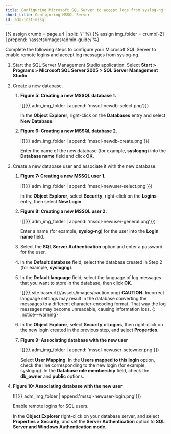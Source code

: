```yaml
---
title: Configuring Microsoft SQL Server to accept logs from syslog-ng
short_title: Configuring MSSQL Server
id: adm-inst-mssql
---
```


{% assign crumb = page.url | split: '/' %}
{% assign img_folder = crumb[-2] | prepend: '/assets/images/admin-guide/'%}

Complete the following steps to configure your Microsoft SQL Server to
enable remote logins and accept log messages from syslog-ng.

1. Start the SQL Server Management Studio application. Select
    **Start \> Programs \> Microsoft SQL Server 2005 \> SQL Server
    Management Studio**.

2. Create a new database.

    1. **Figure 5: Creating a new MSSQL database 1.**

        ![]({{ adm_img_folder | append: 'mssql-newdb-select.png'}})

        In the **Object Explorer**, right-click on the **Databases**
        entry and select **New Database**.

    2. **Figure 6: Creating a new MSSQL database 2.**

        ![]({{ adm_img_folder | append: 'mssql-newdb-create.png'}})

        Enter the name of the new database (for example, **syslogng**)
        into the **Database name** field and click **OK**.

3. Create a new database user and associate it with the new database.

    1. **Figure 7: Creating a new MSSQL user 1.**

        ![]({{ adm_img_folder | append: 'mssql-newuser-select.png'}})

        In the **Object Explorer**, select **Security**, right-click on
        the **Logins** entry, then select **New Login**.

    2. **Figure 8: Creating a new MSSQL user 2.**

        ![]({{ adm_img_folder | append: 'mssql-newuser-general.png'}})

        Enter a name (for example, **syslog-ng**) for the user into the
        **Login name** field.

    3. Select the **SQL Server Authentication** option and enter a
        password for the user.

    4. In the **Default database** field, select the database created
        in Step 2 (for example, **syslogng**).

    5. In the **Default language** field, select the language of log
        messages that you want to store in the database, then click
        **OK**.

        ![]({{ site.baseurl}}/assets/images/caution.png)
        **CAUTION:** Incorrect language settings may result in the database
        converting the messages to a different character-encoding format.
        That way the log messages may become unreadable, causing information loss.
        {: .notice--warning}

    6. In the **Object Explorer**, select **Security \> Logins**, then
        right-click on the new login created in the previous step, and
        select **Properties**.

    7. **Figure 9: Associating database with the new user**

        ![]({{ adm_img_folder | append: 'mssql-newuser-setowner.png'}})

        Select **User Mapping**. In the **Users mapped to this login**
        option, check the line corresponding to the new login (for
        example, syslogng). In the **Database role membership** field,
        check the **db\_owner** and **public** options.

4. **Figure 10: Associating database with the new user**

    ![]({{ adm_img_folder | append:'mssql-newuser-login.png'}})

    Enable remote logins for SQL users.

    In the **Object Explorer** right-click on your database server, and
    select **Properties \> Security**, and set the **Server
    Authentication** option to **SQL Server and Windows Authentication
    mode**.
